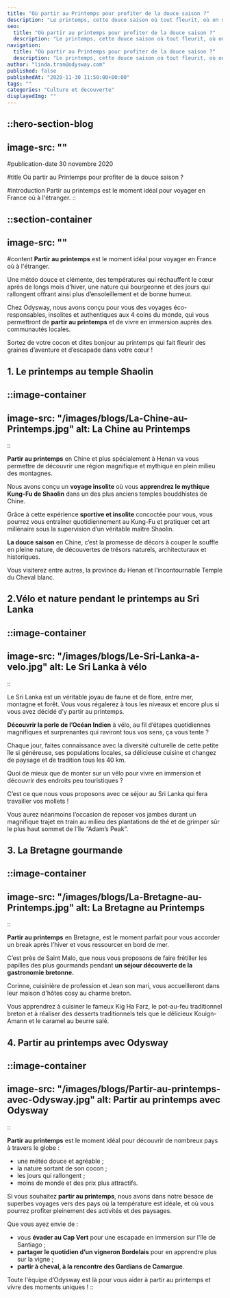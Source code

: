 ```yaml
---
title: "Où partir au Printemps pour profiter de la douce saison ?"
description: "Le printemps, cette douce saison où tout fleurit, où on sort de son cocon, le temps est encore un peu frais mais c’est la promesse des beaux jours qui arrivent."
seo:
  title: "Où partir au printemps pour profiter de la douce saison ?"
  description: "Le printemps, cette douce saison où tout fleurit, où on sort de son cocon, le temps est encore un peu frais, mais c’est la promesse des beaux jours qui arrivent !"
navigation:
  title: "Où partir au Printemps pour profiter de la douce saison ?"
  description: "Le printemps, cette douce saison où tout fleurit, où on sort de son cocon, le temps est encore un peu frais mais c’est la promesse des beaux jours qui arrivent."
author: "linda.tran@odysway.com"
published: false
publishedAt: "2020-11-30 11:50:00+00:00"
tags: ""
categories: "Culture et decouverte"
displayedImg: ""
---
```


::hero-section-blog
---
image-src: ""
---
#publication-date
30 novembre 2020

#title
Où partir au Printemps pour profiter de la douce saison ?

#introduction
Partir au printemps est le moment idéal pour voyager en France où à l'étranger.
::

::section-container
---
image-src: ""
---
#content
**Partir au printemps** est le moment idéal pour voyager en France où à l'étranger.

Une météo douce et clémente, des températures qui réchauffent le cœur après de longs mois d’hiver, une nature qui bourgeonne et des jours qui rallongent offrant ainsi plus d’ensoleillement et de bonne humeur.

Chez Odysway, nous avons conçu pour vous des voyages éco-responsables, insolites et authentiques aux 4 coins du monde, qui vous permettront de **partir au printemps** et de vivre en immersion auprès des communautés locales.

Sortez de votre cocon et dites bonjour au printemps qui fait fleurir des graines d’aventure et d’escapade dans votre cœur !

## **1\. Le printemps au temple Shaolin**

::image-container
---
image-src: "/images/blogs/La-Chine-au-Printemps.jpg"
alt: La Chine au Printemps
---
::

**Partir au printemps** en Chine et plus spécialement à Henan va vous permettre de découvrir une région magnifique et mythique en plein milieu des montagnes.

Nous avons conçu un **voyage insolite** où vous **apprendrez le mythique Kung-Fu de Shaolin** dans un des plus anciens temples bouddhistes de Chine.

Grâce à cette expérience **sportive et insolite** concoctée pour vous, vous pourrez vous entraîner quotidiennement au Kung-Fu et pratiquer cet art millénaire sous la supervision d’un véritable maître Shaolin. 

**La douce saison** en Chine, c’est la promesse de décors à couper le souffle en pleine nature, de découvertes de trésors naturels, architecturaux et historiques.

Vous visiterez entre autres, la province du Henan et l’incontournable Temple du Cheval blanc.

## 2.Vélo et nature pendant le printemps au Sri Lanka

::image-container
---
image-src: "/images/blogs/Le-Sri-Lanka-a-velo.jpg"
alt: Le Sri Lanka à vélo
---
::

Le Sri Lanka est un véritable joyau de faune et de flore, entre mer, montagne et forêt. Vous vous régalerez à tous les niveaux et encore plus si vous avez décidé d’y partir au printemps.

**Découvrir la perle de l’Océan Indien** à vélo, au fil d’étapes quotidiennes magnifiques et surprenantes qui raviront tous vos sens, ça vous tente ?

Chaque jour, faites connaissance avec la diversité culturelle de cette petite île si généreuse, ses populations locales, sa délicieuse cuisine et changez de paysage et de tradition tous les 40 km.

Quoi de mieux que de monter sur un vélo pour vivre en immersion et découvrir des endroits peu touristiques ?

C’est ce que nous vous proposons avec ce séjour au Sri Lanka qui fera travailler vos mollets !

Vous aurez néanmoins l’occasion de reposer vos jambes durant un magnifique trajet en train au milieu des plantations de thé et de grimper sûr le plus haut sommet de l'île “Adam’s Peak”.

## 3\. La Bretagne gourmande

::image-container
---
image-src: "/images/blogs/La-Bretagne-au-Printemps.jpg"
alt: La Bretagne au Printemps
---
::

**Partir au printemps** en Bretagne, est le moment parfait pour vous accorder un break après l’hiver et vous ressourcer en bord de mer.

C’est près de Saint Malo, que nous vous proposons de faire frétiller les papilles des plus gourmands pendant **un séjour découverte de la gastronomie bretonne.**

Corinne, cuisinière de profession et Jean son mari, vous accueilleront dans leur maison d'hôtes cosy au charme breton.

Vous apprendrez à cuisiner le fameux Kig Ha Farz, le pot-au-feu traditionnel breton et à réaliser des desserts traditionnels tels que le délicieux Kouign-Amann et le caramel au beurre salé.

## 4\. Partir au printemps avec Odysway

::image-container
---
image-src: "/images/blogs/Partir-au-printemps-avec-Odysway.jpg"
alt: Partir au printemps avec Odysway
---
::

**Partir au printemps** est le moment idéal pour découvrir de nombreux pays à travers le globe :

*   une météo douce et agréable ; 
*   la nature sortant de son cocon ; 
*   les jours qui rallongent ; 
*   moins de monde et des prix plus attractifs.

Si vous souhaitez **partir au printemps**, nous avons dans notre besace de superbes voyages vers des pays où la température est idéale, et où vous pourrez profiter pleinement des activités et des paysages.

Que vous ayez envie de :

*   vous **évader au Cap Vert** pour une escapade en immersion sur l'île de Santiago ; 
*   **partager le quotidien d’un vigneron Bordelais** pour en apprendre plus sur la vigne ;
*   **partir à cheval, à la rencontre des Gardians de Camargue**. 

Toute l'équipe d’Odysway est là pour vous aider à partir au printemps et vivre des moments uniques !
::
